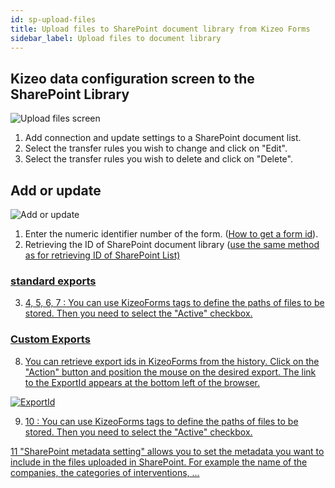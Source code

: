 ```yaml
---
id: sp-upload-files
title: Upload files to SharePoint document library from Kizeo Forms
sidebar_label: Upload files to document library
---
```


##  Kizeo data configuration screen to the SharePoint Library

![Upload files screen][upfiles-01] 
1. Add connection and update settings to a SharePoint document list.
2. Select the transfer rules you wish to change and click on "Edit".
3. Select the transfer rules you wish to delete and click on "Delete".

## Add or update
![Add or update][upfiles-02] 
1. Enter the numeric identifier number of the form. (<a href="https://www.kizeo-forms.com/fr/obtenir-id-formulaire/" target="_blank">How to get a form id</a>). 
2. Retrieving the ID of SharePoint document library (<a href="http://localhost:3000/kizeo-forms-documentations/docs/en/sp-update-list" target="_blank">use the same method as for retrieving ID of SharePoint List)

### standard exports
3. 4, 5, 6, 7 : You can use KizeoForms tags to define the paths of files to be stored. Then you need to select the "Active" checkbox.

### Custom Exports
8. You can retrieve export ids in KizeoForms from the history. Click on the "Action" button and position the mouse on the desired export. The link to the ExportId appears at the bottom left of the browser.

![ExportId][upfiles-03] 

9. 10 : You can use KizeoForms tags to define the paths of files to be stored. Then you need to select the "Active" checkbox.

11 "SharePoint metadata setting" allows you to set the metadata you want to include in the files uploaded in SharePoint. For example the name of the companies, the categories of interventions, ... 


<!-- ************************** -->
<!-- ***** Pictures List ****** --> 
<!-- ************************** -->

[upfiles-01]: /kizeo-forms-documentations/img/sp/en/upload-files-01.png
[upfiles-02]: /kizeo-forms-documentations/img/sp/en/upload-files-02.png
[upfiles-03]: /kizeo-forms-documentations/img/sp/en/upload-files-03.png
[upfiles-04]: /kizeo-forms-documentations/img/sp/en/upload-files-04.png